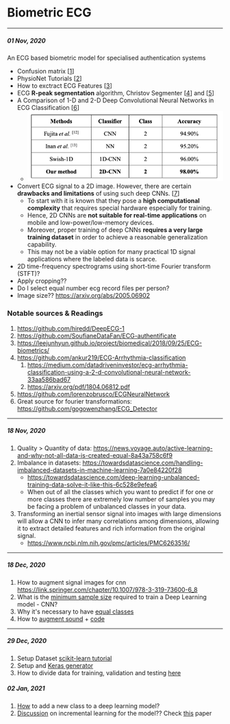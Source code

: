 # Biometric ECG
---
##### 01 Nov, 2020
An ECG based biometric model for specialised authentication systems
- Confusion matrix [[1][1]]
- PhysioNet Tutorials [[2][2]]
- How to exctract ECG Features [[3][3]]
- ECG **R-peak segmentation** algorithm, Christov Segmenter [[4][4]] and [[5][5]]
- A Comparison of 1-D and 2-D Deep Convolutional Neural Networks
in ECG Classification [[6][6]]
    - ![Comparison of ECG beat classification methods on MIT-BIH arrhythmia database](media/2d_1d_comparison.png)
- Convert ECG signal to a 2D image. However, there are certain **drawbacks and limitations** of using such deep CNNs. [[7][7]]
    - To start with it is known that they pose a **high computational complexity** that requires special hardware especially for training. 
    - Hence, 2D CNNs are **not suitable for real-time applications** on mobile and low-power/low-memory devices.
	- Moreover, proper training of deep CNNs **requires a very large training dataset** in order to achieve a reasonable generalization capability. 
	- This may not be a viable option for many practical 1D signal applications where the labeled data is scarce.
-   2D time-frequency spectrograms using short-time Fourier transform (STFT)?
- Apply cropping??
- Do I select equal number ecg record files per person?
- Image size?? https://arxiv.org/abs/2005.06902

### Notable sources & Readings
1. https://github.com/hiredd/DeepECG-1
1. https://github.com/SoufianeDataFan/ECG-authentificate
1. https://leejunhyun.github.io/project/biomedical/2018/09/25/ECG-biometrics/
1. https://github.com/ankur219/ECG-Arrhythmia-classification
	1. https://medium.com/datadriveninvestor/ecg-arrhythmia-classification-using-a-2-d-convolutional-neural-network-33aa586bad67
	2. https://arxiv.org/pdf/1804.06812.pdf
1. https://github.com/lorenzobrusco/ECGNeuralNetwork
1. Great source for fourier transformations:  https://github.com/gogowenzhang/ECG_Detector 

---
##### 18 Nov, 2020

1. Quality > Quantity of data: https://news.voyage.auto/active-learning-and-why-not-all-data-is-created-equal-8a43a758c6f9
1. Imbalance in datasets: https://towardsdatascience.com/handling-imbalanced-datasets-in-machine-learning-7a0e84220f28
    - https://towardsdatascience.com/deep-learning-unbalanced-training-data-solve-it-like-this-6c528e9efea6
    - When out of all the classes which you want to predict if for one or more classes there are extremely low number of samples you may be facing a problem of unbalanced classes in your data.
1. Transforming an inertial sensor signal into images with large dimensions will allow a CNN to infer many correlations among dimensions, allowing it to extract detailed features and rich information from the original signal.
    - https://www.ncbi.nlm.nih.gov/pmc/articles/PMC6263516/


---
##### 18 Dec, 2020
1. How to augment signal images for cnn https://link.springer.com/chapter/10.1007/978-3-319-73600-6_8
1. What is the [minimum sample size](https://www.researchgate.net/post/What_is_the_minimum_sample_size_required_to_train_a_Deep_Learning_model-CNN) required to train a Deep Learning model - CNN?
1. Why it's necessary to have [equal classes](https://www.cs.cmu.edu/afs/cs/project/jair/pub/volume16/chawla02a-html/chawla2002.html)
1. How to [augment sound](https://medium.com/@keur.plkar/audio-data-augmentation-in-python-a91600613e47) + [code](https://gist.github.com/keyurparalkar/5a49f696ed36ddce6526ab50e29e04ce)

---
##### 29 Dec, 2020
1. Setup Dataset [scikit-learn tutorial](https://kapernikov.com/tutorial-image-classification-with-scikit-learn/)
1. Setup and [Keras generator](https://machinelearningmastery.com/how-to-load-large-datasets-from-directories-for-deep-learning-with-keras/)
1. How to divide data for training, validation and testing [here](https://glassboxmedicine.com/2019/09/15/best-use-of-train-val-test-splits-with-tips-for-medical-data/)

##### 02 Jan, 2021
1. [How][8] to add a new class to a deep learning model?
1. [Discussion][9] on incremental learning for the model?? Check [this][10] paper

[1]: <https://www.dataschool.io/simple-guide-to-confusion-matrix-terminology/#:~:text=A%20confusion%20matrix%20is%20a,related%20terminology%20can%20be%20confusing.>
[2]: <https://archive.physionet.org/tutorials/creating-records.shtml>
[3]: <https://ieeexplore.ieee.org/document/6950168>
[4]: <https://biosppy.readthedocs.io/en/stable/biosppy.signals.html>
[5]: <https://www.semanticscholar.org/paper/Review-and-Comparison-of-Real-Time-Segmentation-for-Canento-Louren%C3%A7o/788a62ac3567e7793cfdf14aae65296101c43042>
[6]: <https://arxiv.org/pdf/1810.07088.pdf>
[7]: <https://ieeexplore.ieee.org/document/8682194>
[8]: <https://datascience.stackexchange.com/questions/15656/how-to-add-a-new-category-to-a-deep-learning-model/57189#57189>
[9]: <https://www.researchgate.net/post/What-are-the-techniques-for-incremental-training-of-Convolutional-Neural-Networks-without-doing-full-training-as-new-classes-are-added-to-data>
[10]: <https://arxiv.org/abs/1807.09536>